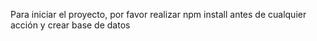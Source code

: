 Para iniciar el proyecto, por favor realizar npm install antes de cualquier acción y crear base de datos
